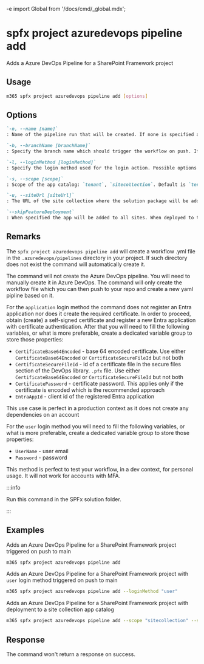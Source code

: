-e <!-- DISCLAIMER: All secrets, passwords, and sensitive values in this document are examples only and not real credentials. -->
import Global from '/docs/cmd/_global.mdx';

# spfx project azuredevops pipeline add

Adds a Azure DevOps Pipeline for a SharePoint Framework project

## Usage

```sh
m365 spfx project azuredevops pipeline add [options]
```

## Options

```md definition-list
`-n, --name [name]`
: Name of the pipeline run that will be created. If none is specified a default name generated by Azure DevOps will be used

`-b, --branchName [branchName]`
: Specify the branch name which should trigger the workflow on push. If none is specified a default will be used which is 'main'

`-l, --loginMethod [loginMethod]`
: Specify the login method used for the login action. Possible options are: `user`, `application`. Default `application`

`-s, --scope [scope]`
: Scope of the app catalog: `tenant`, `sitecollection`. Default is `tenant`

`-u, --siteUrl [siteUrl]`
: The URL of the site collection where the solution package will be added. Required if scope is set to `sitecollection`

`--skipFeatureDeployment`
: When specified the app will be added to all sites. When deployed to the site app catalog it will be added to all sub-sites of that site.
```

<Global />

## Remarks

The `spfx project azuredevops pipeline add` will create a workflow .yml file in the `.azuredevops/pipelines` directory in your project. If such directory does not exist the command will automatically create it.

The command will not create the Azure DevOps pipeline. You will need to manually create it in Azure DevOps. The command will only create the workflow file which you can then push to your repo and create a new yaml pipline based on it.

For the `application` login method the command does not register an Entra application nor does it create the required certificate. In order to proceed, obtain (create) a self-signed certificate and register a new Entra application with certificate authentication. After that you will need to fill the following variables, or what is more preferable, create a dedicated variable group to store those properties:

- `CertificateBase64Encoded` - base 64 encoded certificate. Use either `CertificateBase64Encoded` or `CertificateSecureFileId` but not both
- `CertificateSecureFileId` - id of a certificate file in the secure files section of the DevOps library. `.pfx` file. Use either `CertificateBase64Encoded` or `CertificateSecureFileId` but not both
- `CertificatePassword` - certificate password. This applies only if the certificate is encoded which is the recommended approach
- `EntraAppId` - client id of the registered Entra application

This use case is perfect in a production context as it does not create any dependencies on an account

For the `user` login method you will need to fill the following variables, or what is more preferable, create a dedicated variable group to store those properties:

- `UserName` - user email
- `Password` - password

This method is perfect to test your workflow, in a dev context, for personal usage. It will not work for accounts with MFA.

:::info

Run this command in the SPFx solution folder.

:::
    
## Examples

Adds an Azure DevOps Pipeline for a SharePoint Framework project triggered on push to main

```sh
m365 spfx project azuredevops pipeline add
```

Adds an Azure DevOps Pipeline for a SharePoint Framework project with `user` login method triggered on push to main

```sh
m365 spfx project azuredevops pipeline add --loginMethod "user"
```

Adds an Azure DevOps Pipeline for a SharePoint Framework project with deployment to a site collection app catalog

```sh
m365 spfx project azuredevops pipeline add --scope "sitecollection" --siteUrl "https://some.sharepoint.com/sites/someSite"
```

## Response

The command won't return a response on success.
